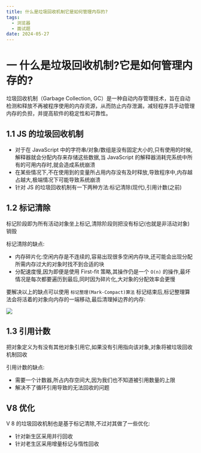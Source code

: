 ```yaml
---
title: 什么是垃圾回收机制它是如何管理内存的?
tags:
  - 浏览器
  - 面试题
date: 2024-05-27
---
```

# 一 什么是垃圾回收机制?它是如何管理内存的?

垃圾回收机制（Garbage Collection, GC）是一种自动内存管理技术，旨在自动检测和释放不再被程序使用的内存资源，从而防止内存泄漏，减轻程序员手动管理内存的负担，并提高软件的稳定性和可靠性。

## 1.1 JS 的垃圾回收机制

- 对于在 JavaScript 中的字符串/对象/数组是没有固定大小的,只有使用的时候,解释器就会分配内存来存储这些数据,当 JavaScript 的解释器消耗完系统中所有的可用内存时,就会造成系统崩溃
- 在某些情况下,不在使用到的变量所占用内存没有及时释放,导致程序中,内存越占越大,极端情况下可能导致系统崩溃
- 针对 JS 的垃圾回收机制有一下两种方法:标记清除(现代),引用计数(之前)

## 1.2 标记清除

标记阶段即为所有活动对象坐上标记,清除阶段则把没有标记(也就是非活动对象)销毁

标记清除的缺点:
- 内存碎片化:空闲内存是不连续的,容易出现很多空闲内存块,还可能会出现分配所需内存过大的对象时找不到合适的块
- 分配速度慢,因为即便是使用 First-fit 策略,其操作仍是一个 `O(n)` 的操作,最坏情况是每次都要遍历到最后,同时因为碎片化,大对象的分配效率会更慢

要解决以上的缺点可以使用 `标记整理(Mark-Compact)算法` 标记结束后,标记整理算法会将活着的对象向内存的一端移动,最后清理掉边界的内存:

![](https://i.imgur.com/EwwvAm2.jpeg)

## 1.3 引用计数

把对象定义为有没有其他对象引用它,如果没有引用指向该对象,对象将被垃圾回收机制回收

引用计数的缺点:
- 需要一个计数器,所占内存空间大,因为我们也不知道被引用数量的上限
- 解决不了循环引用导致的无法回收的问题

## V8 优化

V 8 的垃圾回收机制也是基于标记清除,不过对其做了一些优化:
- 针对新生区采用并行回收
- 针对老生区采用增量标记与惰性回收
